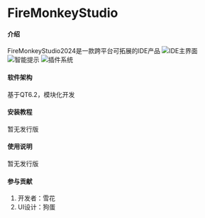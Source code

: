 # FireMonkeyStudio

#### 介绍
FireMonkeyStudio2024是一款跨平台可拓展的IDE产品
![IDE主界面](https://foruda.gitee.com/images/1683894502305593321/8251e670_7894732.jpeg "ide1.jpg")
![智能提示](https://foruda.gitee.com/images/1683894537450937068/ede9cac9_7894732.jpeg "ide2.jpg")
![插件系统](https://foruda.gitee.com/images/1683894546582667332/e797e63e_7894732.jpeg "ide3.jpg")


#### 软件架构
基于QT6.2，模块化开发


#### 安装教程

暂无发行版

#### 使用说明

暂无发行版

#### 参与贡献

1. 开发者：雪花
2. UI设计：狗蛋

